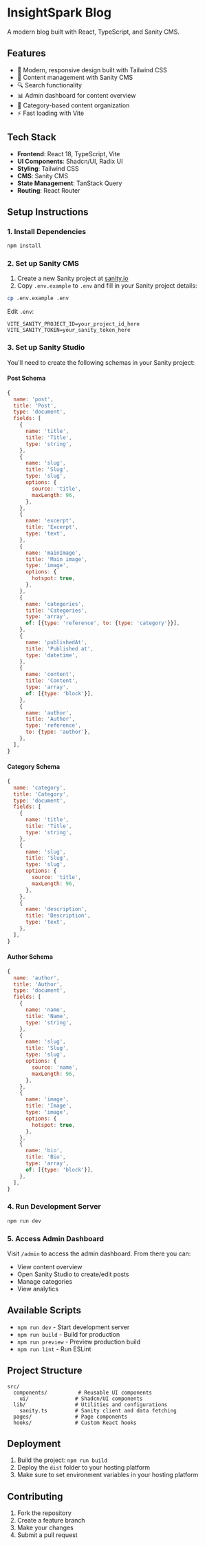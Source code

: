 # InsightSpark Blog

A modern blog built with React, TypeScript, and Sanity CMS.

## Features

- 🎨 Modern, responsive design built with Tailwind CSS
- 📝 Content management with Sanity CMS
- 🔍 Search functionality
- 📊 Admin dashboard for content overview
- 🎯 Category-based content organization
- ⚡ Fast loading with Vite

## Tech Stack

- **Frontend**: React 18, TypeScript, Vite
- **UI Components**: Shadcn/UI, Radix UI
- **Styling**: Tailwind CSS
- **CMS**: Sanity CMS
- **State Management**: TanStack Query
- **Routing**: React Router

## Setup Instructions

### 1. Install Dependencies

```bash
npm install
```

### 2. Set up Sanity CMS

1. Create a new Sanity project at [sanity.io](https://www.sanity.io/)
2. Copy `.env.example` to `.env` and fill in your Sanity project details:

```bash
cp .env.example .env
```

Edit `.env`:
```
VITE_SANITY_PROJECT_ID=your_project_id_here
VITE_SANITY_TOKEN=your_sanity_token_here
```

### 3. Set up Sanity Studio

You'll need to create the following schemas in your Sanity project:

#### Post Schema
```javascript
{
  name: 'post',
  title: 'Post',
  type: 'document',
  fields: [
    {
      name: 'title',
      title: 'Title',
      type: 'string',
    },
    {
      name: 'slug',
      title: 'Slug',
      type: 'slug',
      options: {
        source: 'title',
        maxLength: 96,
      },
    },
    {
      name: 'excerpt',
      title: 'Excerpt',
      type: 'text',
    },
    {
      name: 'mainImage',
      title: 'Main image',
      type: 'image',
      options: {
        hotspot: true,
      },
    },
    {
      name: 'categories',
      title: 'Categories',
      type: 'array',
      of: [{type: 'reference', to: {type: 'category'}}],
    },
    {
      name: 'publishedAt',
      title: 'Published at',
      type: 'datetime',
    },
    {
      name: 'content',
      title: 'Content',
      type: 'array',
      of: [{type: 'block'}],
    },
    {
      name: 'author',
      title: 'Author',
      type: 'reference',
      to: {type: 'author'},
    },
  ],
}
```

#### Category Schema
```javascript
{
  name: 'category',
  title: 'Category',
  type: 'document',
  fields: [
    {
      name: 'title',
      title: 'Title',
      type: 'string',
    },
    {
      name: 'slug',
      title: 'Slug',
      type: 'slug',
      options: {
        source: 'title',
        maxLength: 96,
      },
    },
    {
      name: 'description',
      title: 'Description',
      type: 'text',
    },
  ],
}
```

#### Author Schema
```javascript
{
  name: 'author',
  title: 'Author',
  type: 'document',
  fields: [
    {
      name: 'name',
      title: 'Name',
      type: 'string',
    },
    {
      name: 'slug',
      title: 'Slug',
      type: 'slug',
      options: {
        source: 'name',
        maxLength: 96,
      },
    },
    {
      name: 'image',
      title: 'Image',
      type: 'image',
      options: {
        hotspot: true,
      },
    },
    {
      name: 'bio',
      title: 'Bio',
      type: 'array',
      of: [{type: 'block'}],
    },
  ],
}
```

### 4. Run Development Server

```bash
npm run dev
```

### 5. Access Admin Dashboard

Visit `/admin` to access the admin dashboard. From there you can:
- View content overview
- Open Sanity Studio to create/edit posts
- Manage categories
- View analytics

## Available Scripts

- `npm run dev` - Start development server
- `npm run build` - Build for production
- `npm run preview` - Preview production build
- `npm run lint` - Run ESLint

## Project Structure

```
src/
  components/          # Reusable UI components
    ui/               # Shadcn/UI components
  lib/                # Utilities and configurations
    sanity.ts         # Sanity client and data fetching
  pages/              # Page components
  hooks/              # Custom React hooks
```

## Deployment

1. Build the project: `npm run build`
2. Deploy the `dist` folder to your hosting platform
3. Make sure to set environment variables in your hosting platform

## Contributing

1. Fork the repository
2. Create a feature branch
3. Make your changes
4. Submit a pull request